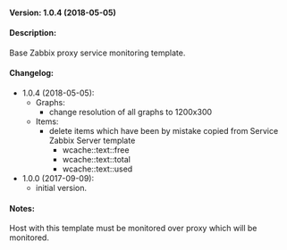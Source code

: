 #### Version: 1.0.4 (2018-05-05)

#### Description:
Base Zabbix proxy service monitoring template.

#### Changelog:
- 1.0.4 (2018-05-05):
  - Graphs:
    - change resolution of all graphs to 1200x300
  - Items:
    - delete items which have been by mistake copied from Service Zabbix Server template
      - wcache::text::free
      - wcache::text::total
      - wcache::text::used
- 1.0.0 (2017-09-09):
  - initial version.

#### Notes:
Host with this template must be monitored over proxy which will be monitored.